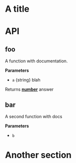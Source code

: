 # A title

# API

## foo

A function with documentation.

**Parameters**

-   `a`  {string} blah

Returns **[number](https://developer.mozilla.org/en-US/docs/Web/JavaScript/Reference/Global_Objects/Number)** answer

## bar

A second function with docs

**Parameters**

-   `b`  

# Another section
